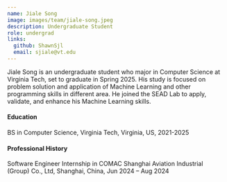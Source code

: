 ```yaml
---
name: Jiale Song
image: images/team/jiale-song.jpeg
description: Undergraduate Student
role: undergrad
links:
  github: ShawnSjl
  email: sjiale@vt.edu
---
```


Jiale Song is an undergraduate student who major in Computer Science at Virginia Tech, set to graduate in Spring 2025. His study is focused on problem solution and application of Machine Learning and other programming skills in different area. He joined the SEAD Lab to apply, validate, and enhance his Machine Learning skills.
 
#### Education
BS in Computer Science, Virginia Tech, Virginia, US, 2021-2025

#### Professional History
Software Engineer Internship in COMAC Shanghai Aviation Industrial (Group) Co., Ltd, Shanghai, China, Jun 2024 – Aug 2024

